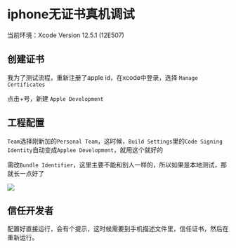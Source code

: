 # iphone无证书真机调试

当前环境：Xcode Version 12.5.1 (12E507)

## 创建证书

我为了测试流程，重新注册了apple id，在xcode中登录，选择 `Manage Certificates `

点击+号，新建 `Apple Development`

## 工程配置

`Team`选择刚新加的`Personal Team`，这时候，`Build Settings`里的`Code Signing Identity`自动变成`Applee Development`，就用这个就好的

需改`Bundle Identifier`，这里主要不能和别人一样的，所以如果是本地测试，那就长一点好了

<img src='https://p9-juejin.byteimg.com/tos-cn-i-k3u1fbpfcp/d845f08ce3bc4ad9a621788926910767~tplv-k3u1fbpfcp-watermark.awebp?'>

## 信任开发者

配置好直接运行，会有个提示，这时候需要到手机描述文件里，信任证书，然后在重新运行。